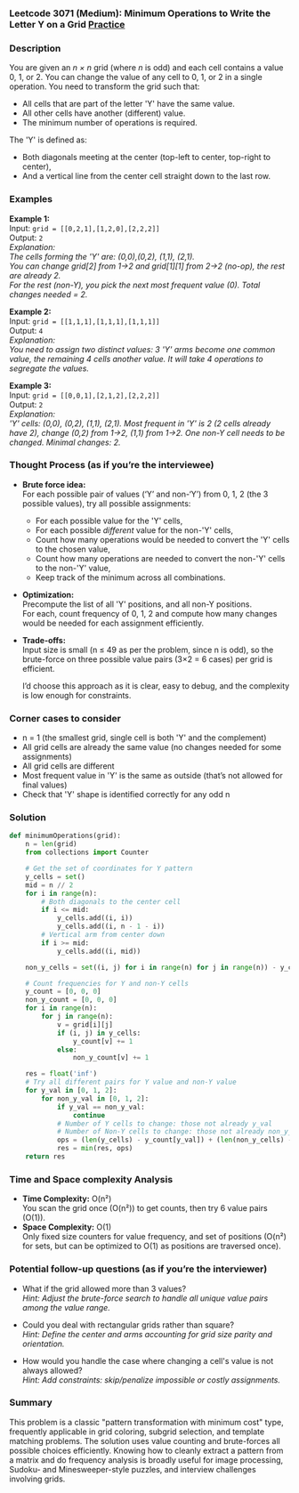### Leetcode 3071 (Medium): Minimum Operations to Write the Letter Y on a Grid [Practice](https://leetcode.com/problems/minimum-operations-to-write-the-letter-y-on-a-grid)

### Description  
You are given an *n × n* grid (where *n* is odd) and each cell contains a value 0, 1, or 2. You can change the value of any cell to 0, 1, or 2 in a single operation. You need to transform the grid such that:
- All cells that are part of the letter 'Y' have the same value.
- All other cells have another (different) value.
- The minimum number of operations is required.

The 'Y' is defined as:
- Both diagonals meeting at the center (top-left to center, top-right to center),
- And a vertical line from the center cell straight down to the last row.

### Examples  

**Example 1:**  
Input: `grid = [[0,2,1],[1,2,0],[2,2,2]]`  
Output: `2`  
*Explanation:  
The cells forming the 'Y' are: (0,0),(0,2), (1,1), (2,1).  
You can change grid[2] from 1→2 and grid[1][1] from 2→2 (no-op), the rest are already 2.  
For the rest (non-Y), you pick the next most frequent value (0). Total changes needed = 2.*

**Example 2:**  
Input: `grid = [[1,1,1],[1,1,1],[1,1,1]]`  
Output: `4`  
*Explanation:  
You need to assign two distinct values: 3 'Y' arms become one common value, the remaining 4 cells another value. It will take 4 operations to segregate the values.*

**Example 3:**  
Input: `grid = [[0,0,1],[2,1,2],[2,2,2]]`  
Output: `2`  
*Explanation:  
'Y' cells: (0,0), (0,2), (1,1), (2,1). Most frequent in 'Y' is 2 (2 cells already have 2), change (0,2) from 1→2, (1,1) from 1→2. One non-Y cell needs to be changed. Minimal changes: 2.*

### Thought Process (as if you’re the interviewee)  
- **Brute force idea:**  
  For each possible pair of values (‘Y’ and non-‘Y’) from 0, 1, 2 (the 3 possible values), try all possible assignments:
  - For each possible value for the 'Y' cells,
  - For each possible *different* value for the non-'Y' cells,
  - Count how many operations would be needed to convert the 'Y' cells to the chosen value,
  - Count how many operations are needed to convert the non-'Y' cells to the non-'Y' value,
  - Keep track of the minimum across all combinations.

- **Optimization:**  
  Precompute the list of all 'Y' positions, and all non-Y positions.  
  For each, count frequency of 0, 1, 2 and compute how many changes would be needed for each assignment efficiently.

- **Trade-offs:**  
  Input size is small (n ≤ 49 as per the problem, since n is odd), so the brute-force on three possible value pairs (3×2 = 6 cases) per grid is efficient.
  
  I’d choose this approach as it is clear, easy to debug, and the complexity is low enough for constraints.

### Corner cases to consider  
- n = 1 (the smallest grid, single cell is both 'Y' and the complement)
- All grid cells are already the same value (no changes needed for some assignments)
- All grid cells are different
- Most frequent value in 'Y' is the same as outside (that’s not allowed for final values)
- Check that 'Y' shape is identified correctly for any odd n

### Solution

```python
def minimumOperations(grid):
    n = len(grid)
    from collections import Counter

    # Get the set of coordinates for Y pattern
    y_cells = set()
    mid = n // 2
    for i in range(n):
        # Both diagonals to the center cell
        if i <= mid:
            y_cells.add((i, i))
            y_cells.add((i, n - 1 - i))
        # Vertical arm from center down
        if i >= mid:
            y_cells.add((i, mid))

    non_y_cells = set((i, j) for i in range(n) for j in range(n)) - y_cells

    # Count frequencies for Y and non-Y cells
    y_count = [0, 0, 0]
    non_y_count = [0, 0, 0]
    for i in range(n):
        for j in range(n):
            v = grid[i][j]
            if (i, j) in y_cells:
                y_count[v] += 1
            else:
                non_y_count[v] += 1

    res = float('inf')
    # Try all different pairs for Y value and non-Y value
    for y_val in [0, 1, 2]:
        for non_y_val in [0, 1, 2]:
            if y_val == non_y_val:
                continue
            # Number of Y cells to change: those not already y_val
            # Number of Non-Y cells to change: those not already non_y_val
            ops = (len(y_cells) - y_count[y_val]) + (len(non_y_cells) - non_y_count[non_y_val])
            res = min(res, ops)
    return res
```

### Time and Space complexity Analysis  

- **Time Complexity:** O(n²)  
  You scan the grid once (O(n²)) to get counts, then try 6 value pairs (O(1)).  
- **Space Complexity:** O(1)  
  Only fixed size counters for value frequency, and set of positions (O(n²) for sets, but can be optimized to O(1) as positions are traversed once).

### Potential follow-up questions (as if you’re the interviewer)  

- What if the grid allowed more than 3 values?  
  *Hint: Adjust the brute-force search to handle all unique value pairs among the value range.*

- Could you deal with rectangular grids rather than square?  
  *Hint: Define the center and arms accounting for grid size parity and orientation.*

- How would you handle the case where changing a cell's value is not always allowed?  
  *Hint: Add constraints: skip/penalize impossible or costly assignments.*

### Summary
This problem is a classic "pattern transformation with minimum cost" type, frequently applicable in grid coloring, subgrid selection, and template matching problems. The solution uses value counting and brute-forces all possible choices efficiently. Knowing how to cleanly extract a pattern from a matrix and do frequency analysis is broadly useful for image processing, Sudoku- and Minesweeper-style puzzles, and interview challenges involving grids.